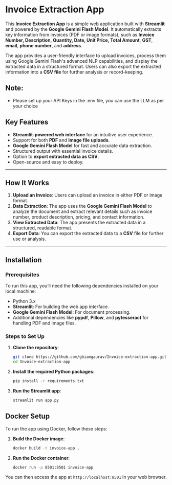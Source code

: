 # Invoice Extraction App

This **Invoice Extraction App** is a simple web application built with **Streamlit** and powered by the **Google Gemini Flash Model**. It automatically extracts key information from invoices (PDF or image formats), such as **Invoice Number, Description, Quantity, Date, Unit Price, Total Amount**, **GST**, **email**, **phone number**, and **address**.

The app provides a user-friendly interface to upload invoices, process them using Google Gemini Flash's advanced NLP capabilities, and display the extracted data in a structured format. Users can also export the extracted information into a **CSV file** for further analysis or record-keeping.

## Note:

- Please set up your API Keys in the .env file, you can use the LLM as per your choice

## Key Features

- **Streamlit-powered web interface** for an intuitive user experience.
- Support for both **PDF** and **image file uploads**.
- **Google Gemini Flash Model** for fast and accurate data extraction.
- Structured output with essential invoice details.
- Option to **export extracted data as CSV**.
- Open-source and easy to deploy.

---

## How It Works

1. **Upload an Invoice**: Users can upload an invoice in either PDF or image format.
2. **Data Extraction**: The app uses the **Google Gemini Flash Model** to analyze the document and extract relevant details such as invoice number, product description, pricing, and contact information.
3. **View Extracted Data**: The app presents the extracted data in a structured, readable format.
4. **Export Data**: You can export the extracted data to a **CSV** file for further use or analysis.

---

## Installation

### Prerequisites

To run this app, you’ll need the following dependencies installed on your local machine:

- Python 3.x
- **Streamlit**: For building the web app interface.
- **Google Gemini Flash Model**: For document processing.
- Additional dependencies like **pypdf**, **Pillow**, and **pytesseract** for handling PDF and image files.

### Steps to Set Up

1. **Clone the repository**:

   ```bash
   git clone https://github.com/gbiamgaurav/Invoice-extraction-app.git
   cd Invoice-extraction-app
   ```

2. **Install the required Python packages**:

   ```bash
   pip install -r requirements.txt
   ```

3. **Run the Streamlit app**:

   ```bash
   streamlit run app.py
   ```

## Docker Setup

To run the app using Docker, follow these steps:

1. **Build the Docker image**:

   ```bash
   docker build -t invoice-app .
   ```

2. **Run the Docker container**:

   ```bash
   docker run -p 8501:8501 invoice-app
   ```

You can then access the app at `http://localhost:8501` in your web browser.
